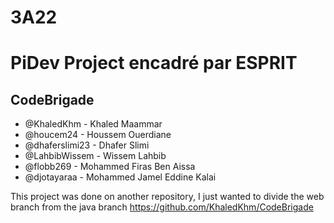 # **3A22**
# **PiDev Project encadré par ESPRIT**
## CodeBrigade
- @KhaledKhm - Khaled Maammar
- @houcem24 - Houssem Ouerdiane
- @dhaferslimi23 - Dhafer Slimi
- @LahbibWissem - Wissem Lahbib
- @flobb269 - Mohammed Firas Ben Aissa
- @djotayaraa -  Mohammed Jamel Eddine Kalai

 This project was done on another repository, I just wanted to divide the web branch from the java branch
 https://github.com/KhaledKhm/CodeBrigade
